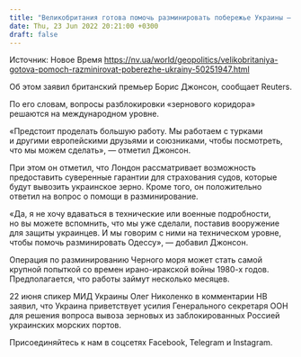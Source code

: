```yaml
---
title: "Великобритания готова помочь разминировать побережье Украины — Джонсон"
date: Thu, 23 Jun 2022 20:21:00 +0300
draft: false
---
```

Источник: Новое Время https://nv.ua/world/geopolitics/velikobritaniya-gotova-pomoch-razminirovat-poberezhe-ukrainy-50251947.html


 Об этом заявил британский премьер Борис Джонсон, сообщает Reuters.

По его словам, вопросы разблокировки «зернового коридора» решаются на международном уровне.

«Предстоит проделать большую работу. Мы работаем с турками и другими европейскими друзьями и союзниками, чтобы посмотреть, что мы можем сделать», — отметил Джонсон.

При этом он отметил, что Лондон рассматривает возможность предоставить суверенные гарантии для страхования судов, которые будут вывозить украинское зерно. Кроме того, он положительно ответил на вопрос о помощи в разминирование.

«Да, я не хочу вдаваться в технические или военные подробности, но вы можете вспомнить, что мы уже сделали, поставив вооружение для защиты украинцев. И мы говорим с ними на техническом уровне, чтобы помочь разминировать Одессу», — добавил Джонсон.

Операция по разминированию Черного моря может стать самой крупной попыткой со времен ирано-иракской войны 1980-х годов. Предполагается, что работы займут несколько месяцев.

22 июня спикер МИД Украины Олег Николенко в комментарии НВ заявил, что Украина приветствует усилия Генерального секретаря ООН для решения вопроса вывоза зерновых из заблокированных Россией украинских морских портов.

Присоединяйтесь к нам в соцсетях Facebook, Telegram и Instagram.
